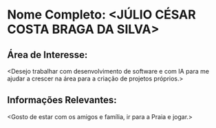 # Nome Completo: <JÚLIO CÉSAR COSTA BRAGA DA SILVA>

## Área de Interesse: 
<Desejo trabalhar com desenvolvimento de software e com IA para me ajudar a crescer na área para a criação de projetos próprios.>

## Informações Relevantes:
<Gosto de estar com os amigos e família, ir para a Praia e jogar.>

